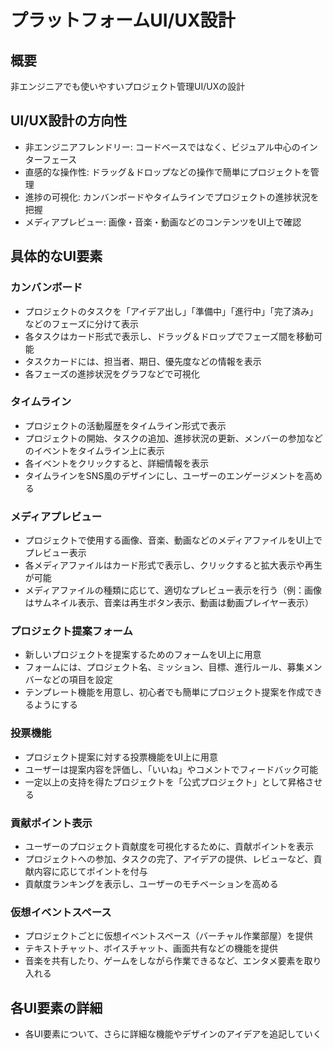 # プラットフォームUI/UX設計

## 概要
非エンジニアでも使いやすいプロジェクト管理UI/UXの設計

## UI/UX設計の方向性
- 非エンジニアフレンドリー: コードベースではなく、ビジュアル中心のインターフェース
- 直感的な操作性: ドラッグ＆ドロップなどの操作で簡単にプロジェクトを管理
- 進捗の可視化: カンバンボードやタイムラインでプロジェクトの進捗状況を把握
- メディアプレビュー: 画像・音楽・動画などのコンテンツをUI上で確認

## 具体的なUI要素

### カンバンボード
- プロジェクトのタスクを「アイデア出し」「準備中」「進行中」「完了済み」などのフェーズに分けて表示
- 各タスクはカード形式で表示し、ドラッグ＆ドロップでフェーズ間を移動可能
- タスクカードには、担当者、期日、優先度などの情報を表示
- 各フェーズの進捗状況をグラフなどで可視化

### タイムライン
- プロジェクトの活動履歴をタイムライン形式で表示
- プロジェクトの開始、タスクの追加、進捗状況の更新、メンバーの参加などのイベントをタイムライン上に表示
- 各イベントをクリックすると、詳細情報を表示
- タイムラインをSNS風のデザインにし、ユーザーのエンゲージメントを高める

### メディアプレビュー
- プロジェクトで使用する画像、音楽、動画などのメディアファイルをUI上でプレビュー表示
- 各メディアファイルはカード形式で表示し、クリックすると拡大表示や再生が可能
- メディアファイルの種類に応じて、適切なプレビュー表示を行う（例：画像はサムネイル表示、音楽は再生ボタン表示、動画は動画プレイヤー表示）

### プロジェクト提案フォーム
- 新しいプロジェクトを提案するためのフォームをUI上に用意
- フォームには、プロジェクト名、ミッション、目標、進行ルール、募集メンバーなどの項目を設定
- テンプレート機能を用意し、初心者でも簡単にプロジェクト提案を作成できるようにする

### 投票機能
- プロジェクト提案に対する投票機能をUI上に用意
- ユーザーは提案内容を評価し、「いいね」やコメントでフィードバック可能
- 一定以上の支持を得たプロジェクトを「公式プロジェクト」として昇格させる

### 貢献ポイント表示
- ユーザーのプロジェクト貢献度を可視化するために、貢献ポイントを表示
- プロジェクトへの参加、タスクの完了、アイデアの提供、レビューなど、貢献内容に応じてポイントを付与
- 貢献度ランキングを表示し、ユーザーのモチベーションを高める

### 仮想イベントスペース
- プロジェクトごとに仮想イベントスペース（バーチャル作業部屋）を提供
- テキストチャット、ボイスチャット、画面共有などの機能を提供
- 音楽を共有したり、ゲームをしながら作業できるなど、エンタメ要素を取り入れる

## 各UI要素の詳細
- 各UI要素について、さらに詳細な機能やデザインのアイデアを追記していく